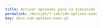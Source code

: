 ```yaml
---
title: Activar opciones para la ejecución
permalink: /docs/pt/7-iah/iah-options-exec
key: docs-iah-options-exec-pt
---
```

